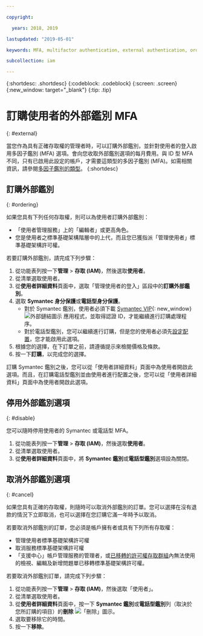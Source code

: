 ```yaml
---

copyright:

  years: 2018, 2019

lastupdated: "2019-05-01"

keywords: MFA, multifactor authentication, external authentication, order authentication, Symantec, phone-based authentication, cancel authentication order

subcollection: iam

---
```


{:shortdesc: .shortdesc}
{:codeblock: .codeblock}
{:screen: .screen}
{:new_window: target="_blank"}
{:tip: .tip}

# 訂購使用者的外部鑑別 MFA
{: #external}

當您作為具有正確存取權的管理者時，可以訂購外部鑑別，並針對使用者的登入啟用多因子鑑別 (MFA) 選項。會向您收取外部鑑別選項的每月費用。與 ID 型 MFA 不同，只有已啟用此設定的帳戶，才需要這類型的多因子鑑別 (MFA)。如需相關資訊，請參閱[多因子鑑別的類型](/docs/iam?topic=iam-types#types)。
{:shortdesc}

## 訂購外部鑑別
{: #ordering}

如果您具有下列任何存取權，則可以為使用者訂購外部鑑別：

* 「使用者管理服務」上的「編輯者」或更高角色。
* 您是使用者之標準基礎架構階層中的上代，而且您已獲指派「管理使用者」標準基礎架構許可權。

若要訂購外部鑑別，請完成下列步驟：

1. 從功能表列按一下**管理** &gt; **存取 (IAM)**，然後選取**使用者**。
2. 從清單選取使用者。
3. 從**使用者詳細資料**頁面中，選取「管理使用者的登入」區段中的**訂購外部鑑別**。
4. 選取 **Symantec 身分保護**或**電話型身分保護**。
    * 對於 Symantec 鑑別，使用者必須下載 [Symantec VIP](https://vip.symantec.com/){: new_window} ![外部鏈結圖示](../icons/launch-glyph.svg) 應用程式，並取得認證 ID，才能繼續進行訂購處理程序。
    * 對於電話型鑑別，您可以繼續進行訂購，但是您的使用者必須先[設定配置](/docs/account?topic=account-third-party-MFA#setting-up-phone-based-authentication)，您才能啟用此選項。
5. 根據您的選擇，在下訂單之前，請遵循提示來檢閱價格及條款。
6. 按一下**訂購**，以完成您的選擇。

訂購 Symantec 鑑別之後，您可以從「使用者詳細資料」頁面中為使用者開啟此選項。而且，在訂購電話型鑑別並由使用者進行配置之後，您可以從「使用者詳細資料」頁面中為使用者開啟此選項。

## 停用外部鑑別選項
{: #disable}

您可以隨時停用使用者的 Symantec 或電話型 MFA。

1. 從功能表列按一下**管理** &gt; **存取 (IAM)**，然後選取**使用者**。
2. 從清單選取使用者。
3. 從**使用者詳細資料**頁面中，將 **Symantec 鑑別**或**電話型鑑別**選項設為關閉。

## 取消外部鑑別選項
{: #cancel}

如果您具有正確的存取權，則隨時可以取消外部鑑別的訂單。您可以選擇在沒有退款的情況下立即取消，也可以選擇在您訂購它滿一年時予以取消。

若要取消外部鑑別的訂單，您必須是帳戶擁有者或具有下列所有存取權：

* 管理使用者標準基礎架構許可權
* 取消服務標準基礎架構許可權
* 「支援中心」帳戶管理服務的管理者，或[已移轉的許可權存取群組](/docs/iam?topic=iam-predefined#predefined)內無法使用的檢視、編輯及新增問題單已移轉標準基礎架構許可權。

若要取消外部鑑別訂單，請完成下列步驟：

1. 從功能表列按一下**管理** &gt; **存取 (IAM)**，然後選取「使用者」。
2. 從清單選取使用者。
3. 從**使用者詳細資料**頁面中，按一下 **Symantec 鑑別**或**電話型鑑別**列（取決於您所訂購的項目）的**刪除** ![「刪除」圖示](../icons/icon_trash.svg)。
4. 選取要移除它的時間。
5. 按一下**移除**。
